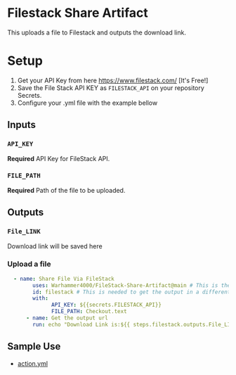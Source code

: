 # Filestack Share Artifact
This uploads a file to Filestack and outputs the download link.

# Setup
1. Get your API Key from here https://www.filestack.com/ [It's Free!]
2. Save the File Stack API KEY as `FILESTACK_API` on your repository Secrets.
3. Configure your .yml file with the example bellow

## Inputs

### `API_KEY`
**Required** API Key for FileStack API.

### `FILE_PATH`
**Required** Path of the file to be uploaded.

## Outputs

### `File_LINK`
Download link will be saved here


### Upload a file

```yaml
  - name: Share File Via FileStack
        uses: Warhammer4000/FileStack-Share-Artifact@main # This is the action
        id: filestack # This is needed to get the output in a different action.
        with:
              API_KEY: ${{secrets.FILESTACK_API}}
              FILE_PATH: Checkout.text
      - name: Get the output url
        run: echo "Download Link is:${{ steps.filestack.outputs.File_LINK}}"    
```
## Sample Use
* [action.yml](action.yml)
